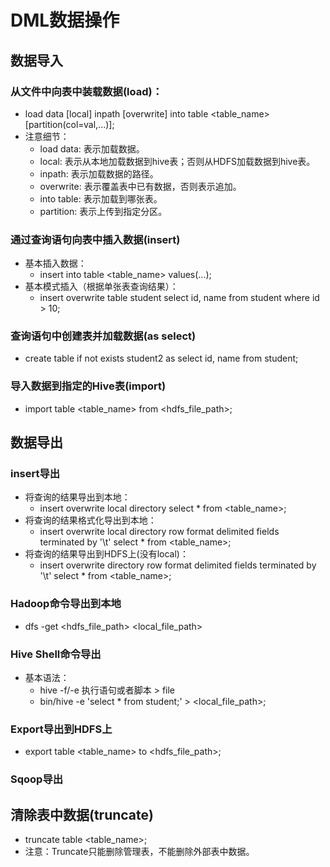 # DML数据操作

## 数据导入

### 从文件中向表中装载数据(load)：
  - load data [local] inpath <file path> [overwrite] into table <table_name> [partition(col=val,...)];
  - 注意细节：
    - load data: 表示加载数据。
    - local: 表示从本地加载数据到hive表；否则从HDFS加载数据到hive表。
    - inpath: 表示加载数据的路径。
    - overwrite: 表示覆盖表中已有数据，否则表示追加。
    - into table: 表示加载到哪张表。
    - partition: 表示上传到指定分区。
  
### 通过查询语句向表中插入数据(insert)
  - 基本插入数据：
    - insert into table <table_name> values(...);
  - 基本模式插入（根据单张表查询结果）：
    - insert overwrite table student select id, name from student where id > 10;
 
### 查询语句中创建表并加载数据(as select)

  - create table if not exists student2 as select id, name from student;
  
### 导入数据到指定的Hive表(import)

  - import table <table_name> from <hdfs_file_path>;
  
## 数据导出

### insert导出
  - 将查询的结果导出到本地：
    - insert overwrite local directory <local path> select * from <table_name>;
  - 将查询的结果格式化导出到本地：
    - insert overwrite local directory <local path> row format delimited fields terminated by '\t' select * from <table_name>;
  - 将查询的结果导出到HDFS上(没有local)：
    - insert overwrite directory <local path> row format delimited fields terminated by '\t' select * from <table_name>;
  
### Hadoop命令导出到本地

  - dfs -get <hdfs_file_path> <local_file_path>
  
### Hive Shell命令导出

  - 基本语法：
    - hive -f/-e 执行语句或者脚本 > file
    - bin/hive -e 'select * from student;' > <local_file_path>;
    
### Export导出到HDFS上

  - export table <table_name> to <hdfs_file_path>;
  
### Sqoop导出

## 清除表中数据(truncate)

  - truncate table <table_name>;
  - 注意：Truncate只能删除管理表，不能删除外部表中数据。
  
  
  
    

 

